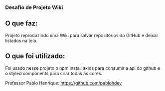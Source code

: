 ### Desafio de Projeto Wiki

## O que faz: <br> 
Projeto	reproduzindo uma Wiki para salvar repositórios do GitHub e deixar listados na tela.

## O que foi utilizado: <br>
Foi usado nesse projeto o npm install axios para consumir a api do github
e o styled components para criar todas as cores.

Professor Pablo Henrique: https://github.com/pablohdev
